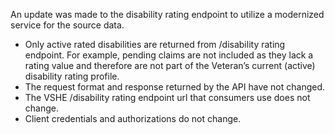 An update was made to the disability rating endpoint to utilize a modernized service for the source data.

* Only active rated disabilities are returned from /disability rating endpoint.  For example, pending claims are not included as they lack a rating value and therefore are not part of the Veteran’s current (active) disability rating profile. 
* The request format and response returned by the API have not changed.
* The VSHE /disability rating endpoint url that consumers use does not change.
* Client credentials and authorizations do not change.
